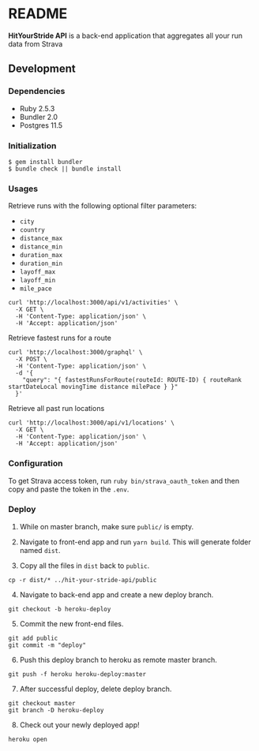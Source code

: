 # README

**HitYourStride API** is a back-end application that aggregates all your run data from Strava

## Development

### Dependencies

* Ruby 2.5.3
* Bundler 2.0
* Postgres 11.5

### Initialization

```shell
$ gem install bundler
$ bundle check || bundle install
```

### Usages

Retrieve runs with the following optional filter parameters:
- `city`
- `country`
- `distance_max`
- `distance_min`
- `duration_max`
- `duration_min`
- `layoff_max`
- `layoff_min`
- `mile_pace`

```shell
curl 'http://localhost:3000/api/v1/activities' \
  -X GET \
  -H 'Content-Type: application/json' \
  -H 'Accept: application/json'
```

Retrieve fastest runs for a route

```shell
curl 'http://localhost:3000/graphql' \
  -X POST \
  -H 'Content-Type: application/json' \
  -d '{
    "query": "{ fastestRunsForRoute(routeId: ROUTE-ID) { routeRank startDateLocal movingTime distance milePace } }"
  }'
```

Retrieve all past run locations

```shell
curl 'http://localhost:3000/api/v1/locations' \
  -X GET \
  -H 'Content-Type: application/json' \
  -H 'Accept: application/json'
```

### Configuration

To get Strava access token, run `ruby bin/strava_oauth_token` and then copy and paste the token in the `.env`.

### Deploy

1. While on master branch, make sure `public/` is empty.

2. Navigate to front-end app and run `yarn build`. This will generate folder named `dist`.

3. Copy all the files in `dist` back to `public`.
```
cp -r dist/* ../hit-your-stride-api/public
```

4. Navigate to back-end app and create a new deploy branch.
```
git checkout -b heroku-deploy
```

5. Commit the new front-end files.
```
git add public
git commit -m "deploy"
```

6. Push this deploy branch to heroku as remote master branch.
```
git push -f heroku heroku-deploy:master
```

7. After successful deploy, delete deploy branch.
```
git checkout master
git branch -D heroku-deploy
```

8. Check out your newly deployed app!
```
heroku open
```
